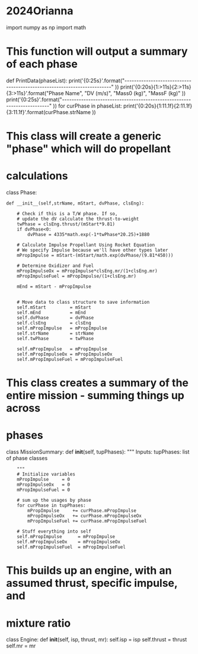 # 2024Orianna

import numpy as np
import math

# This function will output a summary of each phase
def PrintData(phaseList):
    print('{0:25s}'.format("------------------------------------------------------------------------" ))
    print('{0:20s}{1:>11s}{2:>11s}{3:>11s}'.format("Phase Name", "DV (m/s)", "Mass0 (kg)", "MassF (kg)" ))
    print('{0:25s}'.format("------------------------------------------------------------------------" ))
    for curPhase in phaseList:
        print('{0:20s}{1:11.1f}{2:11.1f}{3:11.1f}'.format(curPhase.strName ))

# This class will create a generic "phase" which will do propellant 
# calculations
class Phase:

    def __init__(self,strName, mStart, dvPhase, clsEng):

        # Check if this is a T/W phase. If so,
        # update the dV calculate the thrust-to-weight
        twPhase = clsEng.thrust/(mStart*9.81)
        if dvPhase<0:
            dvPhase = 4335*math.exp(-1*twPhase*20.25)+1880

        # Calculate Impulse Propellant Using Rocket Equation
        # We specify Impulse because we'll have other types later
        mPropImpulse = mStart-(mStart/math.exp(dvPhase/(9.81*450)))

        # Determine Oxidizer and Fuel
        mPropImpulseOx = mPropImpulse*clsEng.mr/(1+clsEng.mr)
        mPropImpulseFuel = mPropImpulse/(1+clsEng.mr)

        mEnd = mStart - mPropImpulse 
        

        # Move data to class structure to save information
        self.mStart         = mStart
        self.mEnd           = mEnd
        self.dvPhase        = dvPhase
        self.clsEng         = clsEng
        self.mPropImpulse   = mPropImpulse
        self.strName        = strName
        self.twPhase        = twPhase

        self.mPropImpulse   = mPropImpulse
        self.mPropImpulseOx = mPropImpulseOx
        self.mPropImpulseFuel = mPropImpulseFuel

# This class creates a summary of the entire mission - summing things up across
# phases
class MissionSummary:
    def __init__(self, tupPhases):
        """
        Inputs:
            tupPhases: list of phase classes

        """
        # Initialize variables
        mPropImpulse     = 0
        mPropImpulseOx   = 0
        mPropImpulseFuel = 0

        # sum up the usages by phase
        for curPhase in tupPhases:
            mPropImpulse     += curPhase.mPropImpulse
            mPropImpulseOx   += curPhase.mPropImpulseOx
            mPropImpulseFuel += curPhase.mPropImpulseFuel

        # Stuff everything into self
        self.mPropImpulse      = mPropImpulse
        self.mPropImpulseOx    = mPropImpulseOx
        self.mPropImpulseFuel  = mPropImpulseFuel


# This builds up an engine, with an assumed thrust, specific impulse, and
# mixture ratio
class Engine:
    def __init__(self, isp, thrust, mr):
        self.isp = isp
        self.thrust = thrust
        self.mr = mr
